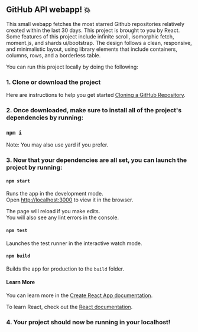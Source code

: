## GitHub API webapp! 💥

This small webapp fetches the most starred Github repositories relatively created within the last 30 days. This project is brought to you by React. Some features of this project include infinite scroll, isomorphic fetch, moment.js, and shards ui/bootstrap. The design follows a clean, responsive, and minimalistic layout, using library elements that include containers, columns, rows, and a borderless table. 

You can run this project locally by doing the following:

### 1. Clone or download the project

Here are instructions to help you get started [Cloning a GitHub Repository](https://help.github.com/en/github/creating-cloning-and-archiving-repositories/cloning-a-repository).


### 2. Once downloaded, make sure to install all of the project's dependencies by running:

### `npm i`

Note: You may also use yard if you prefer.

### 3. Now that your dependencies are all set, you can launch the project by running: 

#### `npm start`

Runs the app in the development mode.<br />
Open [http://localhost:3000](http://localhost:3000) to view it in the browser.

The page will reload if you make edits.<br />
You will also see any lint errors in the console.

#### `npm test`

Launches the test runner in the interactive watch mode.<br />

#### `npm build`

Builds the app for production to the `build` folder.<br />

#### Learn More

You can learn more in the [Create React App documentation](https://facebook.github.io/create-react-app/docs/getting-started).

To learn React, check out the [React documentation](https://reactjs.org/).

### 4. Your project should now be running in your localhost!
